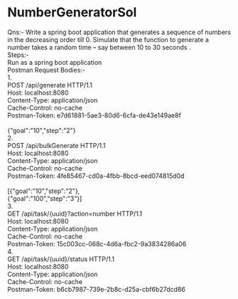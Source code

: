 # NumberGeneratorSol
Qns:-
Write a spring boot application that generates a sequence of numbers in the decreasing order till 0. Simulate that the function to generate a  number takes a random time – say between 10 to 30 seconds .<br />
Steps:-<br />
Run as a spring boot application<br />
Postman Request Bodies:-<br />
1.<br />
POST /api/generate HTTP/1.1<br />
Host: localhost:8080<br />
Content-Type: application/json<br />
Cache-Control: no-cache<br />
Postman-Token: e7d61881-5ae3-80d6-6cfa-de43e149ae8f<br />
<br />
{"goal":"10","step":"2"}<br />
2.<br />
POST /api/bulkGenerate HTTP/1.1<br />
Host: localhost:8080<br />
Content-Type: application/json<br />
Cache-Control: no-cache<br />
Postman-Token: 4fe85467-cd0a-4fbb-8bcd-eed074815d0d<br />
<br />
[{"goal":"10","step":"2"},<br />
{"goal":"100","step":"3"}]<br />
3.<br />
GET /api/task/{uuid}?action=number HTTP/1.1<br />
Host: localhost:8080<br />
Content-Type: application/json<br />
Cache-Control: no-cache<br />
Postman-Token: 15c003cc-068c-4d6a-fbc2-9a3834286a06<br />
4.<br />
GET /api/task/{uuid}/status HTTP/1.1<br />
Host: localhost:8080<br />
Content-Type: application/json<br />
Cache-Control: no-cache<br />
Postman-Token: b6cb7987-739e-2b8c-d25a-cbf6b27dcd86<br />
